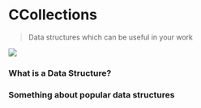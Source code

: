 # CCollections
> Data structures which can be useful in your work

![](https://www.edjio.com/images/course-logo/c-and-data-structures.png)


### What is a Data Structure?
> 

### Something about popular data structures
> 
